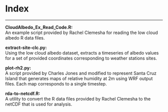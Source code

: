 # Index
----

__CloudAlbedo_Ex_Read_Code.R:__    
An example script provided by Rachel Clemesha for reading the low cloud albedo R data files.   

__extract-site-clc.py:__     
Using the low cloud albedo dataset, extracts a timeseries of albedo values for a set of provided coordinates corresponding to weather stations sites.   

__plot-rh2.py:__     
A script provided by Charles Jones and modified to represent Santa Cruz Island that generates maps of relative humidity at 2m using WRF output files. Each map corresponds to a single timestep.    

__rda-to-netcdf.R:__    
A utility to convert the R data files provided by Rachel Clemesha to the netCDF that is used for analysis.     
